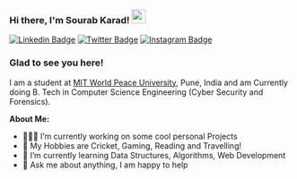 ### Hi there, I'm Sourab Karad! <img src="https://media.giphy.com/media/hvRJCLFzcasrR4ia7z/giphy.gif" width="25px">

[![Linkedin Badge](https://img.shields.io/badge/-LinkedIn-0e76a8?style=for-the-badge&logo=Linkedin&logoColor=white)](https://www.linkedin.com/in/sourab-karad-626010273/)
[![Twitter Badge](https://img.shields.io/badge/-Twitter-00acee?style=for-the-badge&logo=Twitter&logoColor=white)]()
[![Instagram Badge](https://img.shields.io/badge/-Instagram-e4405f?style=for-the-badge&logo=Instagram&logoColor=white)](https://instagram.com/karad_sourab?utm_source=qr&igshid=MzNlNGNkZWQ4Mg%3D%3D)

### Glad to see you here!


I am a student at [MIT World Peace University](https://mitwpu.edu.in/admissions), Pune, India and am Currently doing B. Tech in Computer Science Engineering (Cyber Security and Forensics). 


**About Me:**

- 👨🏻‍💻 I’m currently working on some cool personal Projects
- 👨 My Hobbies are Cricket, Gaming, Reading and Travelling!
- 🚀 I’m currently learning Data Structures, Algorithms, Web Development
- 💬 Ask me about anything, I am happy to help



<!--
**sourab777karad/sourab777karad** is a ✨ _special_ ✨ repository because its `README.md` (this file) appears on your GitHub profile.

Here are some ideas to get you started:

- 🔭 I’m currently working on ...
- 🌱 I’m currently learning ...
- 👯 I’m looking to collaborate on ...
- 🤔 I’m looking for help with ...
- 💬 Ask me about ...
- 📫 How to reach me: ...
- 😄 Pronouns: ...
- ⚡ Fun fact: ...
-->
